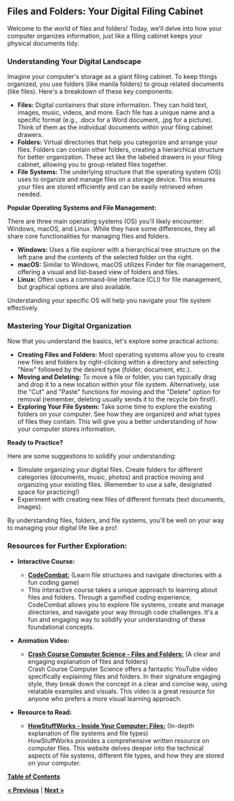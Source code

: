 ## Files and Folders: Your Digital Filing Cabinet

Welcome to the world of files and folders! Today, we'll delve into how your computer organizes information, just like a filing cabinet keeps your physical documents tidy.

### Understanding Your Digital Landscape

Imagine your computer's storage as a giant filing cabinet. To keep things organized, you use folders (like manila folders) to group related documents (like files). Here's a breakdown of these key components:

* **Files:** Digital containers that store information. They can hold text, images, music, videos, and more. Each file has a unique name and a specific format (e.g., .docx for a Word document, .jpg for a picture). Think of them as the individual documents within your filing cabinet drawers. 
* **Folders:** Virtual directories that help you categorize and arrange your files. Folders can contain other folders, creating a hierarchical structure for better organization. These act like the labeled drawers in your filing cabinet, allowing you to group related files together.
* **File Systems:** The underlying structure that the operating system (OS) uses to organize and manage files on a storage device.  This ensures your files are stored efficiently and can be easily retrieved when needed. 

**Popular Operating Systems and File Management:**

There are three main operating systems (OS) you'll likely encounter: Windows, macOS, and Linux. While they have some differences, they all share core functionalities for managing files and folders. 

* **Windows:** Uses a file explorer with a hierarchical tree structure on the left pane and the contents of the selected folder on the right.
* **macOS:** Similar to Windows, macOS utilizes Finder for file management, offering a visual and list-based view of folders and files.
* **Linux:** Often uses a command-line interface (CLI) for file management, but graphical options are also available. 

Understanding your specific OS will help you navigate your file system effectively.

### Mastering Your Digital Organization

Now that you understand the basics, let's explore some practical actions:

* **Creating Files and Folders:**  Most operating systems allow you to create new files and folders by right-clicking within a directory and selecting "New" followed by the desired type (folder, document, etc.).
* **Moving and Deleting:** To move a file or folder, you can typically drag and drop it to a new location within your file system. Alternatively, use the "Cut" and "Paste" functions for moving and the "Delete" option for removal (remember, deleting usually sends it to the recycle bin first!).
* **Exploring Your File System:** Take some time to explore the existing folders on your computer.  See how they are organized and what types of files they contain. This will give you a better understanding of how your computer stores information.

**Ready to Practice?**

Here are some suggestions to solidify your understanding:

* Simulate organizing your digital files. Create folders for different categories (documents, music, photos) and practice moving and organizing your existing files. (Remember to use a safe, designated space for practicing!)
* Experiment with creating new files of different formats (text documents, images).

By understanding files, folders, and file systems, you'll be well on your way to managing your digital life like a pro!


### Resources for Further Exploration:

* **Interactive Course:**  
  * **[CodeCombat:](https://codecombat.com/)** (Learn file structures and navigate directories with a fun coding game)
  * This interactive course takes a unique approach to learning about files and folders. Through a gamified coding experience, CodeCombat allows you to explore file systems, create and manage directories, and navigate your way through code challenges. It's a fun and engaging way to solidify your understanding of these foundational concepts.

* **Animation Video:**  
  * **[Crash Course Computer Science - Files and Folders:](https://m.youtube.com/watch?v=KN8YgJnShPM)** (A clear and engaging explanation of files and folders)  
  Crash Course Computer Science offers a fantastic YouTube video specifically explaining files and folders. In their signature engaging style, they break down the concept in a clear and concise way, using relatable examples and visuals. This video is a great resource for anyone who prefers a more visual learning approach.

* **Resource to Read:**  
  * **[HowStuffWorks - Inside Your Computer: Files:](https://computer.howstuffworks.com/)** (In-depth explanation of file systems and file types)  
  HowStuffWorks provides a comprehensive written resource on computer files. This website delves deeper into the technical aspects of file systems, different file types, and how they are stored on your computer.

[**Table of Contents**](/contents/table-of-contents.md)

[**< Previous**](/contents/Day-1.md) | [**Next >**](/contents/os/os.md)
